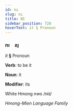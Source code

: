 ```yaml
---
id: nı
slug: nı
title: NI
sidebar_position: 728
hoverText: it § Pronoun
---
```


### nı&emsp;<span kind="abugida">ƨȷ</span>

*it* **§** Pronoun

**Verb**: to be it

**Noun**: it

**Modifier**: its

White Hmong nws /nɨ˩/

*Hmong-Mien Language Family*